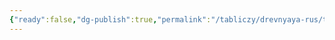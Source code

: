 ```yaml
---
{"ready":false,"dg-publish":true,"permalink":"/tabliczy/drevnyaya-rus/troiczkij-sobor-troicze-sergieva-monastyrya/","dgPassFrontmatter":true}
---
```



